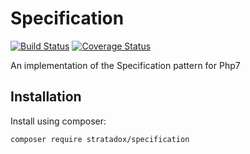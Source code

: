# Specification 

[![Build Status](https://travis-ci.org/Stratadox/Specification.svg?branch=master)](https://travis-ci.org/Stratadox/Specification)
[![Coverage Status](https://coveralls.io/repos/github/Stratadox/Specification/badge.svg?branch=master)](https://coveralls.io/github/Stratadox/Specification?branch=master)

An implementation of the Specification pattern for Php7

## Installation

Install using composer:

```
composer require stratadox/specification
```
